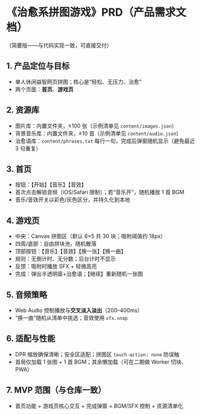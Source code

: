 # 《治愈系拼图游戏》PRD（产品需求文档）

（简要版——与代码实现一致，可直接交付）

## 1. 产品定位与目标
- 单人休闲益智网页拼图；核心是“轻松、无压力、治愈”
- 两个页面：**首页**、**游戏页**

## 2. 资源库
- 图片库：内置文件夹，≥100 张（示例清单见 `content/images.json`）
- 背景音乐库：内置文件夹，≥10 首（示例清单见 `content/audio.json`）
- 治愈语库：`content/phrases.txt` 每行一句，完成后弹窗随机显示（避免最近 3 句重复）

## 3. 首页
- 按钮：【开始】【音乐】【音效】
- 首次点击解锁音频（iOS/Safari 限制）；若“音乐开”，随机播放 1 首 BGM
- 音乐/音效开关以彩色/灰色区分，并持久化到本地

## 4. 游戏页
- 中央：Canvas 拼图区（默认 6×5 共 30 块；吸附阈值约 18px）
- 四周/底部：自由拼块池，随机散落
- 顶部按钮：【音乐】【音效】【换一张】【换一曲】
- 规则：无倒计时、无分数；后台计时不显示
- 反馈：吸附时播放 SFX + 轻微高亮
- 完成：弹出半透明窗+治愈语；【继续】重新随机一张图

## 5. 音频策略
- Web Audio 控制播放与**交叉淡入淡出**（200–400ms）
- “换一曲”随机从清单中挑选；音效使用 `sfx.snap`

## 6. 适配与性能
- DPR 缩放确保清晰；安全区适配；拼图区 `touch-action: none` 防误触
- 首局仅加载 1 张图 + 1 首 BGM；其余懒加载（可在二期做 Worker 切块、PWA）

## 7. MVP 范围（与仓库一致）
- 首页功能 + 游戏页核心交互 + 完成弹窗 + BGM/SFX 控制 + 资源清单化
